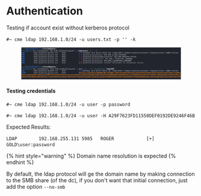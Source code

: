 # Authentication

Testing if account exist without kerberos protocol

```
#~ cme ldap 192.168.1.0/24 -u users.txt -p '' -k
```

<figure><img src="../../../../.gitbook/assets/image (12).png" alt=""><figcaption></figcaption></figure>

#### Testing credentials

```
#~ cme ldap 192.168.1.0/24 -u user -p password
```

```
#~ cme ldap 192.168.1.0/24 -u user -H A29F7623FD11550DEF0192DE9246F46B
```

Expected Results:

```
LDAP        192.168.255.131 5985   ROGER            [+] GOLD\user:password
```

{% hint style="warning" %}
Domain name resolution is expected
{% endhint %}

By default, the ldap protocol will ge the domain name by making connection to the SMB share (of the dc), if you don't want that initial connection, just add the option `--no-smb`
